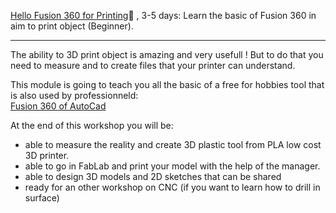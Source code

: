 [Hello Fusion 360 for Printing](HelloFusion3603D/index.md)🚷 , 3-5 days: Learn the basic of Fusion 360 in aim to print object (Beginner).
 
 -----------------------------------------
  
The ability to 3D print object is amazing and very usefull !
But to do that you need to measure and to create files that your printer can understand.

This module is going to teach you all the basic of a free for hobbies tool that is also used by professionneld:     
[Fusion 360 of AutoCad](https://www.autodesk.com/products/fusion-360/free-trial)  


At the end of this workshop you will be:
- able to measure the reality and create 3D plastic tool from PLA low cost 3D printer.
- able to go in FabLab and print your model with the help of the manager.
- able to design 3D models and 2D sketches that can be shared
- ready for an other workshop on CNC (if you want to learn how to drill in surface) 
